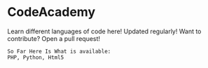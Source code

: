 # CodeAcademy
Learn different languages of code here! Updated regularly! Want to contribute? Open a pull request!

```
So Far Here Is What is available: 
PHP, Python, Html5
```
